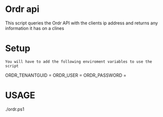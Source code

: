 # Ordr api
This script queries the Ordr API with the clients ip address and returns any information it has on a clines

# Setup
    You will have to add the following enviroment variables to use the script
ORDR_TENANTGUID  = <Get this from Password Manager>
ORDR_USER        = <Get this from Password Manager>
ORDR_PASSWORD    = <Get this from Password Manager>

# USAGE
  ./ordr.ps1
  